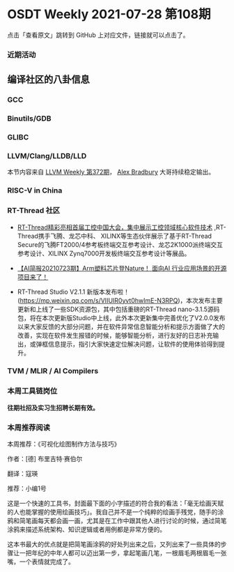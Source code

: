 # OSDT Weekly 2021-07-28 第108期

点击「查看原文」跳转到 GitHub 上对应文件，链接就可以点击了。

### 近期活动

## 编译社区的八卦信息

### GCC

### Binutils/GDB

### GLIBC

### LLVM/Clang/LLDB/LLD

本节内容来自 [LLVM Weekly 第372期](http://llvmweekly.org/issue/372)，
[Alex Bradbury](https://www.linkedin.com/in/alex-bradbury/) 大哥持续稳定输出。

### RISC-V in China

### RT-Thread 社区
- [RT-Thread精彩亮相首届工控中国大会，集中展示工控领域核心软件技术](https://mp.weixin.qq.com/s/84_-QTWFkgz9fMTHeO7V2Q) ,RT-Thread携手飞腾、龙芯中科、 XILINX等生态伙伴展示了基于RT-Thread Secure的飞腾FT2000/4参考板终端交互参考设计、龙芯2K1000派终端交互参考设计、XILINX Zynq7000开发板终端交互参考设计等展品。

- [【AI简报20210723期】Arm塑料芯片登Nature！ 面向AI 行业应用场景的开源项目来了！](https://mp.weixin.qq.com/s/bdnuVfgVeYdUc3DLdiXdfA)

- RT-Thread Studio V2.1.1 新版本发布啦！(https://mp.weixin.qq.com/s/VIIUIR0yvt0hwImE-N3RPQ)，本次发布主要更新和上线了一些SDK资源包，其中包括重磅的RT-Thread nano-3.1.5源码包，将在本次更新版Studio中上线，此外本次更新集中完善优化了V2.0.0发布以来大家反馈的大部分问题，并在软件异常信息智能分析和提示方面做了大的改善，实现在软件发生报错的时候，能够智能分析，进行友好的日志补充输出，或弹框信息提示，指引大家快速定位解决问题，让软件的使用体验得到提升。

### TVM / MLIR / AI Compilers

### 本周工具链岗位

**往期社招及实习生招聘长期有效。**

### 本周推荐阅读

本周推荐：《可视化绘图制作方法与技巧》

作者：[德] 布里吉特·赛伯尔

翻译：寇瑛

推荐：小编1号

这是一个快速的工具书，封面最下面的小字描述的符合我的看法：「毫无绘画天赋的人也能掌握的使用绘画技巧」。我自己并不是一个纯粹的绘画手残党，随手的涂鸦和简笔画每天都会画一画，尤其是在工作中跟其他人进行讨论的时候，通过简笔涂鸦来描述系统架构、知识逻辑或者用例都是非常方便的。

这本书最大的优点就是把简笔画涂鸦的好处列出来之后，又列出来了一些具体的步骤让一把年纪的中年人都可以迈出第一步，拿起笔画几笔，一根眉毛两根眉毛一张嘴，一个表情就完成了。

